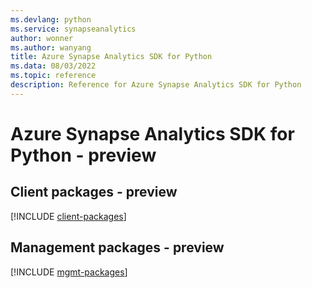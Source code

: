 ```yaml
---
ms.devlang: python
ms.service: synapseanalytics
author: wonner
ms.author: wanyang
title: Azure Synapse Analytics SDK for Python
ms.data: 08/03/2022
ms.topic: reference
description: Reference for Azure Synapse Analytics SDK for Python
---
```

# Azure Synapse Analytics SDK for Python - preview

## Client packages - preview
[!INCLUDE [client-packages](synapse-analytics-client-index.md)]
## Management packages - preview
[!INCLUDE [mgmt-packages](synapse-analytics-mgmt-index.md)]